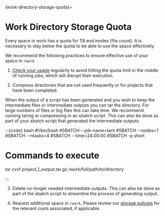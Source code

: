 (work-directory-storage-quota)=
# Work Directory Storage Quota

Every space in work has a quota for TB and inodes (file count). It is necessary to stay below the quota to be able to use the space effectively. 

We recommend the following practices to ensure effective use of your space in `/work`

1. [Check your usage](https://rc-docs.northeastern.edu/en/latest/best-practices/homequota.html#how-to-check-your-quotas) regularily to avoid hitting the quota limit in the middle of running jobs, which will disrupt their execution. 

2. Compress directories that are not used frequently or for projects that have been completed.

When the output of a script has been generated and you wish to keep the intermediate files or intermediate outputs you can tar the directory. For large numbers of files or big files this can take time. We recommend running taring or compressing in an sbatch script. This can also be done as part of your sbatch script that generated the intermediate outputs.

:::{code} bash
#!/bin/bash
#SBATCH --job-name=tarit
#SBATCH --nodes=1
#SBATCH --ntasks=4
#SBATCH --time=24:00:00
#SBATCH -p short

# Commands to execute

tar cvxf project_1_output.tar.gz /work/full/path/to/directory

:::

3. Delete no-longer needed intermediate outputs. This can also be done as part of the sbatch script to streamline the process of generating output.

4. Request additional space in `/work`. Please review our [storage policies](https://rc.northeastern.edu/research-projects-storage-space-policy/) for the relevant costs associated, if applicable. 